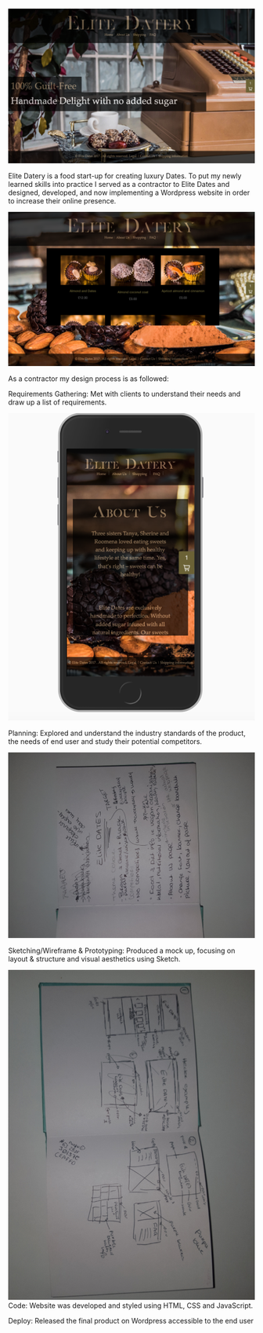 ![](images/ed.png)

Elite Datery is a food start-up for creating luxury Dates.
To put my newly learned skills into practice I served as a contractor to Elite Dates and designed, developed, and now implementing a Wordpress website in order to increase their online presence.

![](images/ed4.png)

As a contractor my design process is as followed:

Requirements Gathering: Met with clients to understand their needs and draw up a list of requirements.

![](images/ed3.png)

Planning: Explored and understand the industry standards of the product, the needs of end user and study their potential competitors.

![](images/ed6.jpg)

Sketching/Wireframe & Prototyping: Produced a mock up, focusing on layout & structure and visual aesthetics using Sketch. 

![](images/ed7.jpg)
Code: Website was developed and styled using HTML, CSS and JavaScript.

Deploy: Released the final product on Wordpress accessible to the end user
